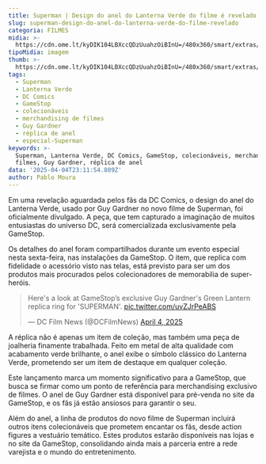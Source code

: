 ```yaml
---
title: Superman | Design do anel do Lanterna Verde do filme é revelado
slug: superman-design-do-anel-do-lanterna-verde-do-filme-revelado
categoria: FILMES
midia: >-
  https://cdn.ome.lt/kyDIK104LBXccQDzUuahzOiBInU=/480x360/smart/extras/conteudos/Design_sem_nome_-_2025-04-04T190911.289.png
tipoMidia: imagem
thumb: >-
  https://cdn.ome.lt/kyDIK104LBXccQDzUuahzOiBInU=/480x360/smart/extras/conteudos/Design_sem_nome_-_2025-04-04T190911.289.png
tags:
  - Superman
  - Lanterna Verde
  - DC Comics
  - GameStop
  - colecionáveis
  - merchandising de filmes
  - Guy Gardner
  - réplica de anel
  - especial-Superman
keywords: >-
  Superman, Lanterna Verde, DC Comics, GameStop, colecionáveis, merchandising de
  filmes, Guy Gardner, réplica de anel
data: '2025-04-04T23:11:54.809Z'
author: Pablo Moura
---
```


Em uma revelação aguardada pelos fãs da DC Comics, o design do anel do Lanterna Verde, usado por Guy Gardner no novo filme de Superman, foi oficialmente divulgado. A peça, que tem capturado a imaginação de muitos entusiastas do universo DC, será comercializada exclusivamente pela GameStop. 

Os detalhes do anel foram compartilhados durante um evento especial nesta sexta-feira, nas instalações da GameStop. O item, que replica com fidelidade o acessório visto nas telas, está previsto para ser um dos produtos mais procurados pelos colecionadores de memorabilia de super-heróis. 

<blockquote class="twitter-tweet"><p lang="en" dir="ltr">Here&#39;s a look at GameStop’s exclusive Guy Gardner&#39;s Green Lantern replica ring for &#39;SUPERMAN&#39;. <a href="https://t.co/uvZJrPeABS">pic.twitter.com/uvZJrPeABS</a></p>&mdash; DC Film News (@DCFilmNews) <a href="https://twitter.com/DCFilmNews/status/1908260176375013713?ref_src=twsrc%5Etfw">April 4, 2025</a></blockquote> 

A réplica não é apenas um item de coleção, mas também uma peça de joalheria finamente trabalhada. Feito em metal de alta qualidade com acabamento verde brilhante, o anel exibe o símbolo clássico do Lanterna Verde, prometendo ser um item de destaque em qualquer coleção. 

Este lançamento marca um momento significativo para a GameStop, que busca se firmar como um ponto de referência para merchandising exclusivo de filmes. O anel de Guy Gardner está disponível para pré-venda no site da GameStop, e os fãs já estão ansiosos para garantir o seu. 

Além do anel, a linha de produtos do novo filme de Superman incluirá outros itens colecionáveis que prometem encantar os fãs, desde action figures a vestuário temático. Estes produtos estarão disponíveis nas lojas e no site da GameStop, consolidando ainda mais a parceria entre a rede varejista e o mundo do entretenimento.

